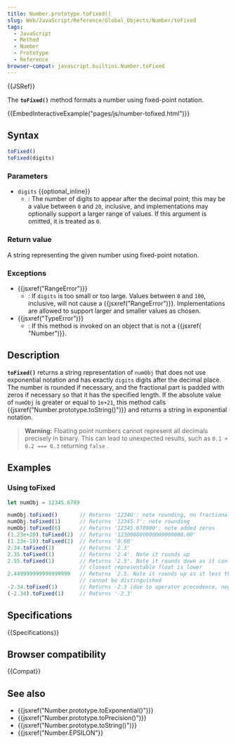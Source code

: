 ```yaml
---
title: Number.prototype.toFixed()
slug: Web/JavaScript/Reference/Global_Objects/Number/toFixed
tags:
  - JavaScript
  - Method
  - Number
  - Prototype
  - Reference
browser-compat: javascript.builtins.Number.toFixed
---
```

{{JSRef}}

The **`toFixed()`** method formats a number using fixed-point
notation.

{{EmbedInteractiveExample("pages/js/number-tofixed.html")}}

## Syntax

```js
toFixed()
toFixed(digits)
```

### Parameters

- `digits` {{optional_inline}}
  - : The number of digits to appear after the decimal point; this may be a value between
    `0` and `20`, inclusive, and implementations may optionally
    support a larger range of values. If this argument is omitted, it is treated as
    `0`.

### Return value

A string representing the given number using fixed-point notation.

### Exceptions

- {{jsxref("RangeError")}}
  - : If `digits` is too small or too large. Values between
    `0` and `100`, inclusive, will not cause a
    {{jsxref("RangeError")}}. Implementations are allowed to support larger and smaller
    values as chosen.
- {{jsxref("TypeError")}}
  - : If this method is invoked on an object that is not a {{jsxref( "Number")}}.

## Description

**`toFixed()`** returns a string representation of
`numObj` that does not use exponential notation and has exactly
`digits` digits after the decimal place. The number is rounded if
necessary, and the fractional part is padded with zeros if necessary so that it has the
specified length. If the absolute value of `numObj` is greater or
equal to `1e+21`, this method calls {{jsxref("Number.prototype.toString()")}}
and returns a string in exponential notation.

> **Warning:** Floating point numbers cannot represent all decimals
> precisely in binary. This can lead to unexpected results, such as
> `0.1 + 0.2 === 0.3` returning `false` .

## Examples

### Using toFixed

```js
let numObj = 12345.6789

numObj.toFixed()       // Returns '12346': note rounding, no fractional part
numObj.toFixed(1)      // Returns '12345.7': note rounding
numObj.toFixed(6)      // Returns '12345.678900': note added zeros
(1.23e+20).toFixed(2)  // Returns '123000000000000000000.00'
(1.23e-10).toFixed(2)  // Returns '0.00'
2.34.toFixed(1)        // Returns '2.3'
2.35.toFixed(1)        // Returns '2.4'. Note it rounds up
2.55.toFixed(1)        // Returns '2.5'. Note it rounds down as it can't be represented exactly by a float and the
                       // closest representable float is lower
2.449999999999999999   // Returns `2.5. Note it rounds up as it less than NUMBER.EPSILON away from 2.45 and therefore
                       // cannot be distinguished
-2.34.toFixed(1)       // Returns -2.3 (due to operator precedence, negative number literals don't return a string...)
(-2.34).toFixed(1)     // Returns '-2.3'
```

## Specifications

{{Specifications}}

## Browser compatibility

{{Compat}}

## See also

- {{jsxref("Number.prototype.toExponential()")}}
- {{jsxref("Number.prototype.toPrecision()")}}
- {{jsxref("Number.prototype.toString()")}}
- {{jsxref("Number.EPSILON"}}
